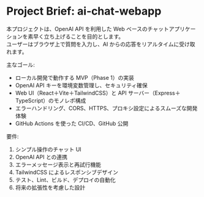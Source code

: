 # Project Brief: ai‑chat‑webapp

本プロジェクトは、OpenAI API を利用した Web ベースのチャットアプリケーションを素早く立ち上げることを目的とします。  
ユーザーはブラウザ上で質問を入力し、AI からの応答をリアルタイムに受け取れます。

主なゴール:
- ローカル開発で動作する MVP（Phase 1）の実装  
- OpenAI API キーを環境変数管理し、セキュリティ確保  
- Web UI（React＋Vite＋TailwindCSS）と API サーバー（Express＋TypeScript）のモノレポ構成  
- エラーハンドリング、CORS、HTTPS、プロキシ設定によるスムーズな開発体験  
- GitHub Actions を使った CI/CD、GitHub 公開  

要件:
1. シンプル操作のチャット UI  
2. OpenAI API との連携  
3. エラーメッセージ表示と再試行機能  
4. TailwindCSS によるレスポンシブデザイン  
5. テスト、Lint、ビルド、デプロイの自動化  
6. 将来の拡張性を考慮した設計
